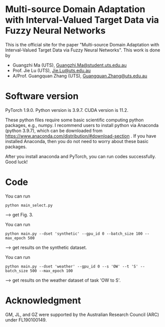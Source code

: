 # Multi-source Domain Adaptation with Interval-Valued Target Data via Fuzzy Neural Networks 
This is the official site for the paper "Multi-source Domain Adaptation with Interval-Valued Target Data via Fuzzy Neural Networks". This work is done by 

- Guangzhi Ma (UTS), Guangzhi.Ma@student.uts.edu.au
- Prof. Jie Lu (UTS), Jie.Lu@uts.edu.au
- A/Prof. Guangquan Zhang (UTS), Guangquan.Zhang@uts.edu.au

# Software version
PyTorch 1.9.0. Python version is 3.9.7. CUDA version is 11.2.

These python files require some basic scientific computing python packages, e.g., numpy. I recommend users to install python via Anaconda (python 3.9.7), which can be downloaded from https://www.anaconda.com/distribution/#download-section . If you have installed Anaconda, then you do not need to worry about these basic packages.

After you install anaconda and PyTorch, you can run codes successfully. Good luck!

# Code
You can run 
```
python main_select.py 
```
--> get Fig. 3.

You can run 
```
python main.py --dset 'synthetic' --gpu_id 0 --batch_size 100 --max_epoch 500
```
--> get results on the synthetic dataset.

You can run 
```
python main.py --dset 'weather' --gpu_id 0 --s 'OW' --t 'S' --batch_size 500 --max_epoch 100 
```
--> get results on the weather dataset of task 'OW to S'.


# Acknowledgment
GM, JL, and GZ were supported by the Australian Research Council (ARC) under FL190100149.
